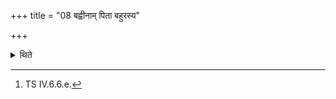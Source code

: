 +++
title = "08 बह्वीनाम् पिता बहुरस्य"

+++

<details><summary>थिते</summary>

8. He fixes the quiver on the back with bahvīnāṁ pitā...[^1]  

[^1]: TS IV.6.6.e. 
</details>
